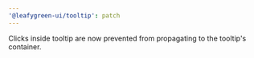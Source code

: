 ```yaml
---
'@leafygreen-ui/tooltip': patch
---
```


Clicks inside tooltip are now prevented from propagating to the tooltip's container.
